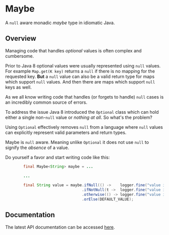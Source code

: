 Maybe
=====
A `null` aware monadic _maybe_ type in idiomatic Java.

Overview
--------
Managing code that handles _optional_ values is often complex and cumbersome.

Prior to Java 8 optional values were usually represented using `null` values. For example `Map.get(K key)` returns a `null` if there is no mapping for the requested key. **But** a `null` value can also be a valid return type for maps which support `null` values. And then there are maps which support `null` keys as well.

As we all know writing code that handles (or forgets to handle) `null` cases is an incredibly common source of errors.

To address the issue Java 8 introduced the `Optional` class which can hold either a single non-`null` value or _nothing at all_. So what's the problem?

Using `Optional` effectively removes `null` from a language where `null` values can explicitly represent valid parameters and return types.

Maybe is `null` aware. Meaning unlike `Optional` it does not use `null` to signify the _absence_ of a value.

Do yourself a favor and start writing code like this:

```Java
        final Maybe<String> maybe = ...
        
        ...
        
        final String value = maybe.ifNull(() ->    logger.fine("value is null"))
                                  .ifNotNull(t ->  logger.fine("value is " + t))
                                  .otherwise(() -> logger.fine("value is absent: using default value"))
                                  .orElse(DEFAULT_VALUE);
```

Documentation
-------------
The latest API documentation can be accessed [here](https://zleonov.github.io/maybe/api/latest).